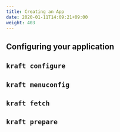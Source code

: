 ```yaml
---
title: Creating an App
date: 2020-01-11T14:09:21+09:00
weight: 403
---
```



## Configuring your application

## `kraft configure`

## `kraft menuconfig`

## `kraft fetch`

## `kraft prepare`

